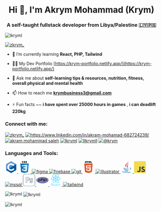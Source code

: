 <h1 align="center">Hi 👋, I'm Akrym Mohammad (Krym)</h1>
<h3 align="center">A self-taught fullstack developer from Libya/Palestine 🇱🇾🇵🇸</h3>

<p align="left"> <img src="https://komarev.com/ghpvc/?username=lkryml&label=Profile%20views&color=0e75b6&style=flat" alt="lkryml" /> </p>

<p align="left"> <a href="https://twitter.com/zkrym_" target="blank"><img src="https://img.shields.io/twitter/follow/zkrym_?logo=twitter&style=for-the-badge" alt="zkrym_" /></a> </p>

- 🌱 I’m currently learning **React, PHP, Tailwind**

- 👨‍💻 My Dev Portfolio [https://krym-portfolio.netlify.app/](https://krym-portfolio.netlify.app/)

- 💬 Ask me about **self-learning tips & resources, nutrition, fitness, overall physical and mental health**

- 📫 How to reach me **krymbusiness3@gmail.com**

- ⚡ Fun facts ~~ **i have spent over 25000 hours in games** , **i can deadlift 220kg**

<h3 align="left">Connect with me:</h3>
<p align="left">
<a href="https://twitter.com/zkrym_" target="blank"><img align="center" src="https://raw.githubusercontent.com/rahuldkjain/github-profile-readme-generator/master/src/images/icons/Social/twitter.svg" alt="zkrym_" height="30" width="40" /></a>
<a href="https://linkedin.com/in/https://www.linkedin.com/in/akram-mohamad-682724239/" target="blank"><img align="center" src="https://raw.githubusercontent.com/rahuldkjain/github-profile-readme-generator/master/src/images/icons/Social/linked-in-alt.svg" alt="https://www.linkedin.com/in/akram-mohamad-682724239/" height="30" width="40" /></a>
<a href="https://stackoverflow.com/users/akram mohammad saleh" target="blank"><img align="center" src="https://raw.githubusercontent.com/rahuldkjain/github-profile-readme-generator/master/src/images/icons/Social/stack-overflow.svg" alt="akram mohammad saleh" height="30" width="40" /></a>
<a href="https://fb.com/lkryml" target="blank"><img align="center" src="https://raw.githubusercontent.com/rahuldkjain/github-profile-readme-generator/master/src/images/icons/Social/facebook.svg" alt="lkryml" height="30" width="40" /></a>
<a href="https://instagram.com/llkrymll" target="blank"><img align="center" src="https://raw.githubusercontent.com/rahuldkjain/github-profile-readme-generator/master/src/images/icons/Social/instagram.svg" alt="llkrymll" height="30" width="40" /></a>
<a href="https://www.youtube.com/c/@krym" target="blank"><img align="center" src="https://raw.githubusercontent.com/rahuldkjain/github-profile-readme-generator/master/src/images/icons/Social/youtube.svg" alt="@krym" height="30" width="40" /></a>
</p>

<h3 align="left">Languages and Tools:</h3>
<p align="left"> <a href="https://www.cprogramming.com/" target="_blank" rel="noreferrer"> <img src="https://raw.githubusercontent.com/devicons/devicon/master/icons/c/c-original.svg" alt="c" width="40" height="40"/> </a> <a href="https://www.w3schools.com/css/" target="_blank" rel="noreferrer"> <img src="https://raw.githubusercontent.com/devicons/devicon/master/icons/css3/css3-original-wordmark.svg" alt="css3" width="40" height="40"/> </a> <a href="https://www.figma.com/" target="_blank" rel="noreferrer"> <img src="https://www.vectorlogo.zone/logos/figma/figma-icon.svg" alt="figma" width="40" height="40"/> </a> <a href="https://firebase.google.com/" target="_blank" rel="noreferrer"> <img src="https://www.vectorlogo.zone/logos/firebase/firebase-icon.svg" alt="firebase" width="40" height="40"/> </a> <a href="https://git-scm.com/" target="_blank" rel="noreferrer"> <img src="https://www.vectorlogo.zone/logos/git-scm/git-scm-icon.svg" alt="git" width="40" height="40"/> </a> <a href="https://www.w3.org/html/" target="_blank" rel="noreferrer"> <img src="https://raw.githubusercontent.com/devicons/devicon/master/icons/html5/html5-original-wordmark.svg" alt="html5" width="40" height="40"/> </a> <a href="https://www.adobe.com/in/products/illustrator.html" target="_blank" rel="noreferrer"> <img src="https://www.vectorlogo.zone/logos/adobe_illustrator/adobe_illustrator-icon.svg" alt="illustrator" width="40" height="40"/> </a> <a href="https://www.java.com" target="_blank" rel="noreferrer"> <img src="https://raw.githubusercontent.com/devicons/devicon/master/icons/java/java-original.svg" alt="java" width="40" height="40"/> </a> <a href="https://developer.mozilla.org/en-US/docs/Web/JavaScript" target="_blank" rel="noreferrer"> <img src="https://raw.githubusercontent.com/devicons/devicon/master/icons/javascript/javascript-original.svg" alt="javascript" width="40" height="40"/> </a> <a href="https://www.microsoft.com/en-us/sql-server" target="_blank" rel="noreferrer"> <img src="https://www.svgrepo.com/show/303229/microsoft-sql-server-logo.svg" alt="mssql" width="40" height="40"/> </a> <a href="https://www.photoshop.com/en" target="_blank" rel="noreferrer"> <img src="https://raw.githubusercontent.com/devicons/devicon/master/icons/photoshop/photoshop-line.svg" alt="photoshop" width="40" height="40"/> </a> <a href="https://www.php.net" target="_blank" rel="noreferrer"> <img src="https://raw.githubusercontent.com/devicons/devicon/master/icons/php/php-original.svg" alt="php" width="40" height="40"/> </a> <a href="https://reactjs.org/" target="_blank" rel="noreferrer"> <img src="https://raw.githubusercontent.com/devicons/devicon/master/icons/react/react-original-wordmark.svg" alt="react" width="40" height="40"/> </a> <a href="https://tailwindcss.com/" target="_blank" rel="noreferrer"> <img src="https://www.vectorlogo.zone/logos/tailwindcss/tailwindcss-icon.svg" alt="tailwind" width="40" height="40"/> </a> </p>

<p><img align="left" src="https://github-readme-stats.vercel.app/api/top-langs?username=lkryml&show_icons=true&locale=en&layout=compact" alt="lkryml" /></p>

<p>&nbsp;<img align="center" src="https://github-readme-stats.vercel.app/api?username=lkryml&show_icons=true&locale=en" alt="lkryml" /></p>

<p><img align="center" src="https://github-readme-streak-stats.herokuapp.com/?user=lkryml&" alt="lkryml" /></p>
